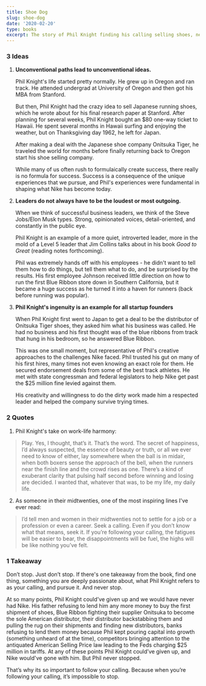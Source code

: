 ```yaml
---
title: Shoe Dog
slug: shoe-dog
date: '2020-02-20'
type: books
excerpt: The story of Phil Knight finding his calling selling shoes, never stopping in the face of countless moments of adversity, and building one of the greatest companies ever in Nike.
---
```

### 3 Ideas

1. **Unconventional paths lead to unconventional ideas.**

    Phil Knight's life started pretty normally. He grew up in Oregon and ran track. He attended undergrad at University of Oregon and then got his MBA from Stanford.

    But then, Phil Knight had the crazy idea to sell Japanese running shoes, which he wrote about for his final research paper at Stanford. After planning for several weeks, Phil Knight bought an $80 one-way ticket to Hawaii. He spent several months in Hawaii surfing and enjoying the weather, but on Thanksgiving day 1962, he left for Japan.

    After making a deal with the Japanese shoe company Onitsuka Tiger, he traveled the world for months before finally returning back to Oregon start his shoe selling company.

    While many of us often rush to formulaically create success, there really is no formula for success. Success is a consequence of the unique experiences that we pursue, and Phil's experiences were fundamental in shaping what Nike has become today.

2. **Leaders do not always have to be the loudest or most outgoing.**

    When we think of successful business leaders, we think of the Steve Jobs/Elon Musk types. Strong, opinionated voices, detail-oriented, and constantly in the public eye.

    Phil Knight is an example of a more quiet, introverted leader, more in the mold of a Level 5 leader that Jim Collins talks about in his book *Good to Great* (reading notes forthcoming).

    Phil was extremely hands off with his employees - he didn't want to tell them how to do things, but tell them what to do, and be surprised by the results. His first employee Johnson received little direction on how to run the first Blue Ribbon store down in Southern California, but it became a huge success as he turned it into a haven for runners (back before running was popular).

3. **Phil Knight's ingenuity is an example for all startup founders**

    When Phil Knight first went to Japan to get a deal to be the distributor of Onitsuka Tiger shoes, they asked him what his business was called. He had no business and his first thought was of the blue ribbons from track that hung in his bedroom, so he answered Blue Ribbon.

    This was one small moment, but representative of Phil's creative approaches to the challenges Nike faced. Phil trusted his gut on many of his first hires, many times not even knowing an exact role for them. He secured endorsement deals from some of the best track athletes. He met with state congressman and federal legislators to help Nike get past the $25 million fine levied against them.

    His creativity and willingness to do the dirty work made him a respected leader and helped the company survive trying times.

### 2 Quotes

1. Phil Knight's take on work-life harmony:
> Play. Yes, I thought, that’s it. That’s the word. The secret of happiness, I’d always suspected, the essence of beauty or truth, or all we ever need to know of either, lay somewhere when the ball is in midair, when both boxers sense the approach of the bell, when the runners near the finish line and the crowd rises as one. There’s a kind of exuberant clarity that pulsing half second before winning and losing are decided. I wanted that, whatever that was, to be my life, my daily life.

2. As someone in their midtwenties, one of the most inspiring lines I've ever read:
> I’d tell men and women in their midtwenties not to settle for a job or a profession or even a career. Seek a calling. Even if you don’t know what that means, seek it. If you’re following your calling, the fatigues will be easier to bear, the disappointments will be fuel, the highs will be like nothing you’ve felt.

### 1 Takeaway

Don’t stop. Just don’t stop. If there's one takeaway from the book, find one thing, something you are deeply passionate about, what Phil Knight refers to as your calling, and pursue it. And never stop.

At so many points, Phil Knight could’ve given up and we would have never had Nike. His father refusing to lend him any more money to buy the first shipment of shoes, Blue Ribbon fighting their supplier Onitsuka to become the sole American distributor, their distributor backstabbing them and pulling the rug on their shipments and finding new distributors, banks refusing to lend them money because Phil kept pouring capital into growth (something unheard of at the time), competitors bringing attention to the antiquated American Selling Price law leading to the Feds charging $25 million in tariffs. At any of these points Phil Knight could’ve given up, and Nike would've gone with him. But Phil never stopped.

That’s why its so important to follow your calling. Because when you’re following your calling, it’s impossible to stop.


